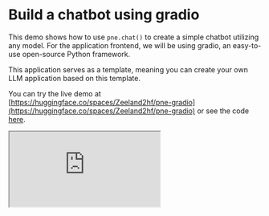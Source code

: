 <script setup>
import IFrame from '/components/iframe.vue'
</script>

# Build a chatbot using gradio

This demo shows how to use `pne.chat()` to create a simple chatbot utilizing any model. For the application frontend, we will be using gradio, an easy-to-use open-source Python framework.

This application serves as a template, meaning you can create your own LLM application based on this template.

You can try the live demo at [https://huggingface.co/spaces/Zeeland2hf/pne-gradio](https://huggingface.co/spaces/Zeeland2hf/pne-gradio) or see the code [here]().

<IFrame src="https://zeeland2hf-pne-gradio.hf.space" />

## Prerequisites

Before you start, ensure you have Python installed on your system. You will also need the following Python packages:

- `gradio`
- `pne`

You can install these packages using pip:

```bash
pip install gradio pne
```

## Code Overview

The following sections explain the key components of the code.

### 1. Import Libraries

First, import the necessary libraries:

```python
import gradio as gr
import pne
```

### 2. Define Model Options

Specify the available models:

```python
MODEL_OPTIONS = ["gpt-3.5-turbo", "gpt-4"]
```

### 3. Define the Prediction Function

The `predict` function handles the chat logic, interacting with the OpenAI API based on user input and chat history:

```python
def predict(message, history, api_key, model, api_base):
    # Check if the API key is provided
    if not api_key:
        yield "Error: API key is required."
        return
    
    history_openai_format = []
    for human, assistant in history:
        history_openai_format.append({"role": "user", "content": human})
        history_openai_format.append({"role": "assistant", "content": assistant})

    history_openai_format.append({"role": "user", "content": message})
    
    # Create model_config dictionary
    model_config = {
        "api_key": api_key,
    }
    if api_base:
        model_config["api_base"] = api_base

    response = pne.chat(
        messages=history_openai_format,
        model=model,
        stream=True,
        model_config=model_config,
    )

    partial_message = ""
    for chunk in response:
        if chunk is not None:
            partial_message = partial_message + chunk
            yield partial_message
```

### 4. Build the Gradio Interface

Create the Gradio interface, including input fields for the API key, model selection, and optional API base URL:

```python
def main():
    with gr.Blocks() as demo:
        gr.Markdown("# Promptulate + Gradio Demo")
        with gr.Row():
            with gr.Column(scale=1):
                api_key = gr.Textbox(
                    label="API Key",
                    placeholder="Enter your OpenAI API key here",
                    type="password",
                )
                model_selector = gr.Dropdown(
                    label="Select Model", choices=MODEL_OPTIONS, value=MODEL_OPTIONS[0]
                )

                api_base = gr.Textbox(
                    label="API Base", placeholder="Enter your OpenAI API base here (optional)"
                )

            with gr.Column(scale=3):
                chat_interface = gr.ChatInterface(
                    fn=predict,
                    additional_inputs=[api_key, model_selector, api_base],
                    fill_height=True,
                )
        gr.Markdown("## Instructions")
        gr.Markdown(
            "1. Enter your OpenAI API key.\n2. Select the model you want to use.\n3. Start chatting!\n4. Use the 'Clear History' button to clear the chat history."
        )

    demo.launch(share=True)
```

### 5. Run the Application

Use the `main` function to launch the Gradio app:

```python
if __name__ == "__main__":
    main()
```

## Complete Code

Here's the complete code for easy reference:

```python
import gradio as gr
import pne

# Define model options
MODEL_OPTIONS = ["gpt-3.5-turbo", "gpt-4"]

def predict(message, history, api_key, model, api_base):
    # Check if the API key is provided
    if not api_key:
        yield "Error: API key is required."
        return
    
    history_openai_format = []
    for human, assistant in history:
        history_openai_format.append({"role": "user", "content": human})
        history_openai_format.append({"role": "assistant", "content": assistant})

    history_openai_format.append({"role": "user", "content": message})
    
    # Create model_config dictionary
    model_config = {
        "api_key": api_key,
    }
    if api_base:
        model_config["api_base"] = api_base

    response = pne.chat(
        messages=history_openai_format,
        model=model,
        stream=True,
        model_config=model_config,
    )

    partial_message = ""
    for chunk in response:
        if chunk is not None:
            partial_message = partial_message + chunk
            yield partial_message

def main():
    with gr.Blocks() as demo:
        gr.Markdown("# Promptulate + Gradio Demo")
        with gr.Row():
            with gr.Column(scale=1):
                api_key = gr.Textbox(
                    label="API Key",
                    placeholder="Enter your OpenAI API key here",
                    type="password",
                )
                model_selector = gr.Dropdown(
                    label="Select Model", choices=MODEL_OPTIONS, value=MODEL_OPTIONS[0]
                )

                api_base = gr.Textbox(
                    label="API Base", placeholder="Enter your OpenAI API base here (optional)"
                )

            with gr.Column(scale=3):
                chat_interface = gr.ChatInterface(
                    fn=predict,
                    additional_inputs=[api_key, model_selector, api_base],
                    fill_height=True,
                )
        gr.Markdown("## Instructions")
        gr.Markdown(
            "1. Enter your OpenAI API key.\n2. Select the model you want to use.\n3. Start chatting!\n4. Use the 'Clear History' button to clear the chat history."
        )

    demo.launch(share=True)

if __name__ == "__main__":
    main()
```

## Running the Application

To run the application, save the code to a file (e.g., `chat.py`) and execute it:

```bash
python app.py
```

This will launch the Gradio app, and you will receive a URL to access the chatbot in your browser.

## Example Screenshot

Here demonstrate the working chatbot interface.

![image-20240716175616736](.\img\pne.chat()+gradio.png)

By following these instructions, you can easily set up and run your own chatbot using `pne` and `gradio`. Enjoy chatting!
